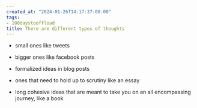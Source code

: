 ```yaml
---
created_at: "2024-01-26T14:17:37-08:00"
tags:
- 100daystooffload
title: There are different types of thoughts
---
```


- small ones like tweets

- bigger ones like facebook posts

- formalized ideas in blog posts

- ones that need to hold up to scrutiny like an essay

- long cohesive ideas that are meant to take you on an all encompassing journey, like a book
